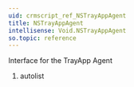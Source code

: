 ```yaml
---
uid: crmscript_ref_NSTrayAppAgent
title: NSTrayAppAgent
intellisense: Void.NSTrayAppAgent
so.topic: reference
---
```



Interface for the TrayApp Agent




1. autolist

